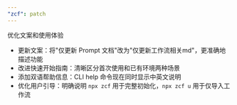 ```yaml
---
"zcf": patch
---
```


优化文案和使用体验

- 更新文案：将"仅更新 Prompt 文档"改为"仅更新工作流相关md"，更准确地描述功能
- 改进快速开始指南：清晰区分首次使用和已有环境两种场景
- 添加双语帮助信息：CLI help 命令现在同时显示中英文说明
- 优化用户引导：明确说明 `npx zcf` 用于完整初始化，`npx zcf u` 用于仅导入工作流